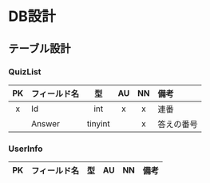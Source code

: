 # DB設計

## テーブル設計

### QuizList
| PK | フィールド名 | 型 | AU |  NN | 備考 |
|:--:|:------------|:------:|:---:|:---:|:--------------------|
| x | Id | int | x | x | 連番 |
|  | Answer | tinyint |  | x | 答えの番号 |



### UserInfo
| PK | フィールド名 | 型 | AU |  NN | 備考 |
|:--:|:------------|:------:|:---:|:---:|:--------------------|


### 


